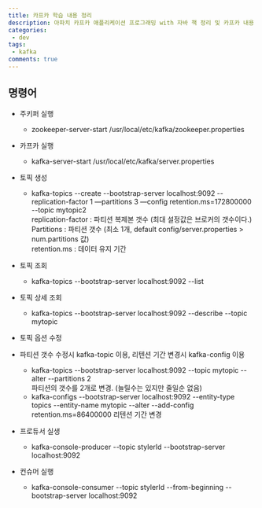 ```yaml
---
title: 카프카 학습 내용 정리
description: 아파치 카프카 애플리케이션 프로그래밍 with 자바 책 정리 및 카프카 내용 정리
categories:
 - dev
tags:
 - kafka
comments: true
---
```



## 명령어

* 주키퍼 실행 
  * zookeeper-server-start /usr/local/etc/kafka/zookeeper.properties

* 카프카 실행
  * kafka-server-start /usr/local/etc/kafka/server.properties

* 토픽 생성
  * kafka-topics --create --bootstrap-server localhost:9092 --replication-factor 1 —partitions 3 —config retention.ms=172800000 --topic mytopic2  
    replication-factor : 파티션 복제본 갯수 (최대 설정값은 브로커의 갯수이다.)  
    Partitions  : 파티션 갯수 (최소 1개, default config/server.properties > num.partitions 값)  
    retention.ms : 데이터 유지 기간 

* 토픽 조회
  * kafka-topics --bootstrap-server localhost:9092 --list
 
* 토픽 상세 조회
  * kafka-topics --bootstrap-server localhost:9092 --describe --topic mytopic

* 토픽 옵션 수정
* 파티션 갯수 수정시 kafka-topic 이용, 리텐션 기간 변경시 kafka-config 이용  
  * kafka-topics --bootstrap-server localhost:9092 --topic mytopic --alter --partitions 2  
    파티션의 갯수를 2개로 변경. (늘릴수는 있지만 줄일순 없음)
  * kafka-configs --bootstrap-server localhost:9092 --entity-type topics --entity-name mytopic --alter --add-config retention.ms=86400000
    리텐션 기간 변경

* 프로듀서 실생
  * kafka-console-producer --topic stylerId --bootstrap-server localhost:9092

* 컨슈머 실행
  * kafka-console-consumer --topic stylerId --from-beginning --bootstrap-server localhost:9092

